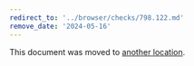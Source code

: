 ```yaml
---
redirect_to: '../browser/checks/798.122.md'
remove_date: '2024-05-16'
---
```


This document was moved to [another location](../browser/checks/798.122.md).

<!-- This redirect file can be deleted after 2024-05-16. -->
<!-- Redirects that point to other docs in the same project expire in three months. -->
<!-- Redirects that point to docs in a different project or site (for example, link is not relative and starts with `https:`) expire in one year. -->
<!-- Before deletion, see: https://docs.gitlab.com/ee/development/documentation/redirects.html -->
